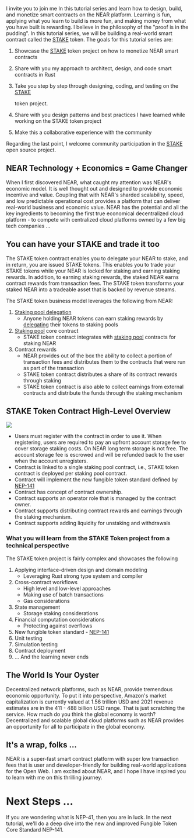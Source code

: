I invite you to join me In this tutorial series and learn how to design, build, and monetize smart contracts on the NEAR platform. Learning is fun, applying what you learn to build is more fun, and making money from what you have built is rewarding. I believe in the philosophy of the "proof is in the pudding". In this tutorial series, we will be building a real-world smart contract called the [STAKE](https://github.com/oysterpack/oysterpack-near-stake-token) token. The goals for this tutorial series are:

1. Showcase the [STAKE](https://github.com/oysterpack/oysterpack-near-stake-token) token project on how to monetize NEAR smart contracts
2. Share with you my approach to architect, design, and code smart contracts in Rust
3. Take you step by step through designing, coding, and testing on the [STAKE](https://github.com/oysterpack/oysterpack-near-stake-token) 

   token project.

4. Share with you design patterns and best practices I have learned while working on the STAKE token project
5. Make this a collaborative experience with the community

Regarding the last point, I welcome community participation in the [STAKE](https://github.com/oysterpack/oysterpack-near-stake-token) open source project.

## NEAR Technology + Economics = Game Changer

When I first discovered NEAR, what caught my attention was NEAR's economic model. It is well thought out and designed to provide economic incentive and value. Coupling that with NEAR's sharded scalability, speed, and low predictable operational cost provides a platform that can deliver real-world business and economic value. NEAR has the potential and all the key ingredients to becoming the first true economical decentralized cloud platform - to compete with centralized cloud platforms owned by a few big tech companies ...

## You can have your STAKE and trade it too

The STAKE token contract enables you to delegate your NEAR to stake, and in return, you are issued STAKE tokens. This enables you to trade your STAKE tokens while your NEAR is locked for staking and earning staking rewards. In addition, to earning staking rewards, the staked NEAR earns contract rewards from transaction fees. The STAKE token transforms your staked NEAR into a tradeable asset that is backed by revenue streams.

The STAKE token business model leverages the following from NEAR:

1. [Staking pool delegation](https://docs.near.org/docs/validator/delegation#staking-pool-delegation)
   * Anyone holding NEAR tokens can earn staking rewards by [delegating](https://docs.near.org/docs/validator/staking-overview#for-delegators) their tokens to staking pools
2. [Staking pool](https://github.com/near/core-contracts/tree/master/staking-pool) core contract
   * STAKE token contract integrates with [staking pool](https://github.com/near/core-contracts/tree/master/staking-pool) contracts for staking NEAR
3. Contract rewards
   * NEAR provides out of the box the ability to collect a portion of transaction fees and distributes them to the contracts that were run as part of the transaction
   * STAKE token contract distributes a share of its contract rewards through staking
   * STAKE token contract is also able to collect earnings from external contracts and distribute the funds through the staking mechanism

## STAKE Token Contract High-Level Overview

![](../../../../.gitbook/assets/oysterpack-near-stake-token-overview-1-.png)

* Users must register with the contract in order to use it. When registering, users are required to pay an upfront account storage fee to cover storage staking costs. On NEAR long term storage is not free. The account storage fee is escrowed and will be refunded back to the user when the account unregisters.
* Contract is linked to a single staking pool contract, i.e., STAKE token contract is deployed per staking pool contract.
* Contract will implement the new fungible token standard defined by [NEP-141](https://github.com/near/NEPs/discussions/146)
* Contract has concept of contract ownership.
* Contract supports an operator role that is managed by the contract owner.
* Contract supports distributing contract rewards and earnings through the staking mechanism.
* Contract supports adding liquidity for unstaking and withdrawals

### What you will learn from the STAKE Token project from a technical perspective

The STAKE token project is fairly complex and showcases the following

1. Applying interface-driven design and domain modeling 
   * Leveraging Rust strong type system and compiler 
2. Cross-contract workflows
   * High level and low-level approaches
   * Making use of batch transactions
   * Gas considerations
3. State management
   * Storage staking considerations
4. Financial computation considerations
   * Protecting against overflows
5. New fungible token standard - [NEP-141](https://github.com/near/NEPs/discussions/146)
6. Unit testing
7. Simulation testing
8. Contract deployment
9. ... And the learning never ends

## The World Is Your Oyster

Decentralized network platforms, such as NEAR, provide tremendous economic opportunity. To put it into perspective, Amazon's market capitalization is currently valued at 1.56 trillion USD and 2021 revenue estimates are in the 411 - 488 billion USD range. That is just scratching the service. How much do you think the global economy is worth? Decentralized and scalable global cloud platforms such as NEAR provides an opportunity for all to participate in the global economy.

## It's a wrap, folks ...

NEAR is a super-fast smart contract platform with super low transaction fees that is user and developer-friendly for building real-world applications for the Open Web. I am excited about NEAR, and I hope I have inspired you to learn with me on this thrilling journey.

# Next Steps ...

If you are wondering what is NEP-41, then you are in luck. In the next tutorial, we'll do a deep dive into the new and improved Fungible Token Core Standard NEP-141.

